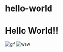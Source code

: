 # hello-world
<h1> Hello World!! </h1>
<img src="https://media3.giphy.com/media/ToMjGpkvTsBUTW4a5uU/giphy.webp" alt="gif">
<img src"https://media2.giphy.com/media/43sMhXiELKzNm/giphy.gif?cid=3640f6095bb4ac6378764b6d45c9b16d" alt="wew">
